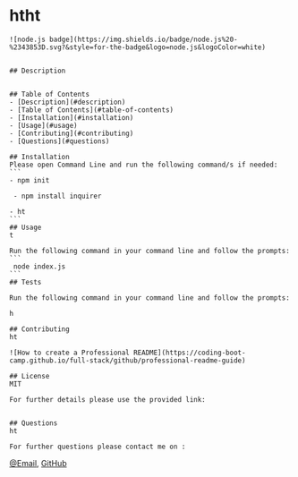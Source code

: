 # htht
    ![node.js badge](https://img.shields.io/badge/node.js%20-%2343853D.svg?&style=for-the-badge&logo=node.js&logoColor=white)
    
 
    ## Description
    

    ## Table of Contents
    - [Description](#description)
    - [Table of Contents](#table-of-contents)
    - [Installation](#installation)
    - [Usage](#usage)
    - [Contributing](#contributing)
    - [Questions](#questions)
    
    ## Installation
    Please open Command Line and run the following command/s if needed:
    ```
    - npm init
    
     - npm install inquirer
    
    - ht
    ```
    ## Usage
    t
    
    Run the following command in your command line and follow the prompts:
    ```
     node index.js
    ```
    ## Tests
    
    Run the following command in your command line and follow the prompts:
    
    h
    
    ## Contributing 
    ht
    
    ![How to create a Professional README](https://coding-boot-camp.github.io/full-stack/github/professional-readme-guide)
    
    ## License 
    MIT 

    For further details please use the provided link:
    

    ## Questions
    ht
    
    For further questions please contact me on : 
 [@Email](mailto:ht),
 [GitHub](ht)
